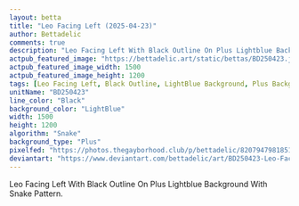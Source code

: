 ```yaml
---
layout: betta
title: "Leo Facing Left (2025-04-23)"
author: Bettadelic
comments: true
description: "Leo Facing Left With Black Outline On Plus Lightblue Background With Snake Pattern."
actpub_featured_image: "https://bettadelic.art/static/bettas/BD250423.jpg"
actpub_featured_image_width: 1500
actpub_featured_image_height: 1200
tags: [Leo Facing Left, Black Outline, LightBlue Background, Plus Background Pattern, Snake Pattern, April 2025]
unitName: "BD250423"
line_color: "Black"
background_color: "LightBlue"
width: 1500
height: 1200
algorithm: "Snake"
background_type: "Plus"
pixelfed: "https://photos.thegayborhood.club/p/bettadelic/820794798185108896"
deviantart: "https://www.deviantart.com/bettadelic/art/BD250423-Leo-Facing-Left-2025-04-23-1186710093"
---
```


Leo Facing Left With Black Outline On Plus Lightblue Background With Snake Pattern.
